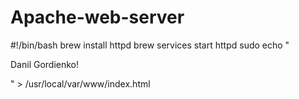 # Apache-web-server

#!/bin/bash
brew install httpd
brew services start httpd
sudo echo "<p> Danil Gordienko! </p>" > /usr/local/var/www/index.html
